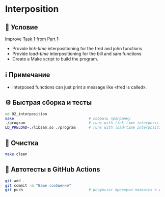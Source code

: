 # Interposition

## 📝 Условие

Improve [Task 1 from Part 1](https://andrewt0301.github.io/hse-acos-course/part2os/04_Linking/libs.html):
- Provide _link-time_ interpositioning for the fred and john functions
- Provide _load-time_ interpositioning for the bill and sam functions
- Create a Make script to build the program.

## ℹ️ Примечание

- interposed functions can just print a message like &laquo;fred is called&raquo;.

## ⚙️ Быстрая сборка и тесты

```bash
cd 02_interposition
make                                  # собрать программу
./program                             # runs with link-time interposition
LD_PRELOAD=./libsam.so ./program      # runs with load-time interposition
```

## 🧹 Очистка

```bash
make clean
```

## 🚀 Автотесты в GitHub Actions

```bash
git add .
git commit -m "Ваше сообщение"
git push                              # результат проверки появится в Actions ✅
```